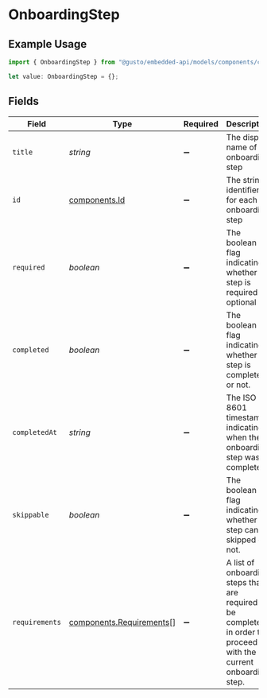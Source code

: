 # OnboardingStep

## Example Usage

```typescript
import { OnboardingStep } from "@gusto/embedded-api/models/components/companyonboardingstatus.js";

let value: OnboardingStep = {};
```

## Fields

| Field                                                                                                              | Type                                                                                                               | Required                                                                                                           | Description                                                                                                        |
| ------------------------------------------------------------------------------------------------------------------ | ------------------------------------------------------------------------------------------------------------------ | ------------------------------------------------------------------------------------------------------------------ | ------------------------------------------------------------------------------------------------------------------ |
| `title`                                                                                                            | *string*                                                                                                           | :heavy_minus_sign:                                                                                                 | The display name of the onboarding step                                                                            |
| `id`                                                                                                               | [components.Id](../../models/components/id.md)                                                                     | :heavy_minus_sign:                                                                                                 | The string identifier for each onboarding step                                                                     |
| `required`                                                                                                         | *boolean*                                                                                                          | :heavy_minus_sign:                                                                                                 | The boolean flag indicating whether the step is required or optional                                               |
| `completed`                                                                                                        | *boolean*                                                                                                          | :heavy_minus_sign:                                                                                                 | The boolean flag indicating whether the step is completed or not.                                                  |
| `completedAt`                                                                                                      | *string*                                                                                                           | :heavy_minus_sign:                                                                                                 | The ISO 8601 timestamp indicating when the onboarding step was completed.                                          |
| `skippable`                                                                                                        | *boolean*                                                                                                          | :heavy_minus_sign:                                                                                                 | The boolean flag indicating whether the step can be skipped or not.                                                |
| `requirements`                                                                                                     | [components.Requirements](../../models/components/requirements.md)[]                                               | :heavy_minus_sign:                                                                                                 | A list of onboarding steps that are required to be completed in order to proceed with the current onboarding step. |